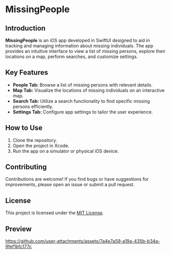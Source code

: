 # MissingPeople

## Introduction
**MissingPeople** is an iOS app developed in SwiftUI designed to aid in tracking and managing information about missing individuals. The app provides an intuitive interface to view a list of missing persons, explore their locations on a map, perform searches, and customize settings.

## Key Features
- **People Tab:** Browse a list of missing persons with relevant details.
- **Map Tab:** Visualize the locations of missing individuals on an interactive map.
- **Search Tab:** Utilize a search functionality to find specific missing persons efficiently.
- **Settings Tab:** Configure app settings to tailor the user experience.

## How to Use
1. Clone the repository.
2. Open the project in Xcode.
3. Run the app on a simulator or physical iOS device.

## Contributing
Contributions are welcome! If you find bugs or have suggestions for improvements, please open an issue or submit a pull request.

## License
This project is licensed under the [MIT License](LICENSE).

## Preview


https://github.com/user-attachments/assets/7a4e7a59-a19a-435b-b34a-9fef1bfc177c


